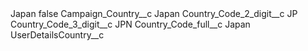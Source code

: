 <?xml version="1.0" encoding="UTF-8"?>
<CustomMetadata xmlns="http://soap.sforce.com/2006/04/metadata" xmlns:xsi="http://www.w3.org/2001/XMLSchema-instance" xmlns:xsd="http://www.w3.org/2001/XMLSchema">
    <label>Japan</label>
    <protected>false</protected>
    <values>
        <field>Campaign_Country__c</field>
        <value xsi:type="xsd:string">Japan</value>
    </values>
    <values>
        <field>Country_Code_2_digit__c</field>
        <value xsi:type="xsd:string">JP</value>
    </values>
    <values>
        <field>Country_Code_3_digit__c</field>
        <value xsi:type="xsd:string">JPN</value>
    </values>
    <values>
        <field>Country_Code_full__c</field>
        <value xsi:type="xsd:string">Japan</value>
    </values>
    <values>
        <field>UserDetailsCountry__c</field>
        <value xsi:nil="true"/>
    </values>
</CustomMetadata>
